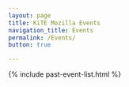```yaml
---
layout: page
title: KiTE Mozilla Events
navigation_title: Events
permalink: /Events/
button: true

---
```


{% include past-event-list.html %}
